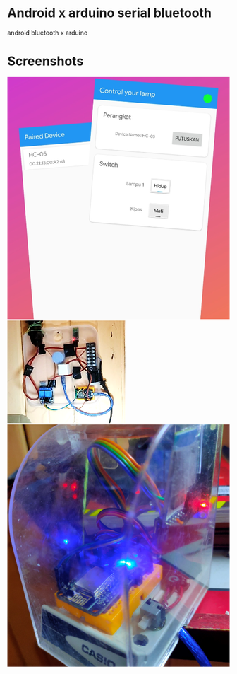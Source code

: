 # Android x arduino serial bluetooth

android bluetooth x arduino

# Screenshots

![GitHub Logo](https://github.com/yusriyadi/arudino-bluetooth-android-serial/blob/master/screenshots/image5.jpeg)
![GitHub Logo](https://github.com/yusriyadi/arudino-bluetooth-android-serial/blob/master/screenshots/image3.png)
![GitHub Logo](https://github.com/yusriyadi/arudino-bluetooth-android-serial/blob/master/screenshots/image1.jpeg)
